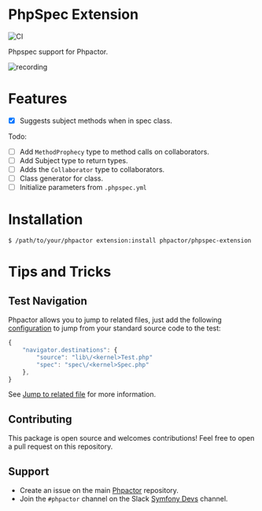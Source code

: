 PhpSpec Extension
=================

![CI](https://github.com/phpactor/phpspec-extension/workflows/CI/badge.svg)

Phpspec support for Phpactor.

![recording](https://user-images.githubusercontent.com/530801/50404106-00ba1b00-079c-11e9-917c-846bb56fdeb2.gif)

Features
========

- [x] Suggests subject methods when in spec class.

Todo:

- [ ] Add `MethodProphecy` type to method calls on collaborators.
- [ ] Add Subject type to return types.
- [ ] Adds the `Collaborator` type to collaborators.
- [ ] Class generator for class.
- [ ] Initialize parameters from `.phpspec.yml`

Installation
============

```
$ /path/to/your/phpactor extension:install phpactor/phpspec-extension
```

Tips and Tricks
===============

## Test Navigation

Phpactor allows you to jump to related files, just add the following
[configuration](https://phpactor.github.io/phpactor/configuration.html) to
jump from your standard source code to the test:

```javascript
{
    "navigator.destinations": {
        "source": "lib\/<kernel>Test.php"
        "spec": "spec\/<kernel>Spec.php"
    },
}
```

See [Jump to related
file](https://phpactor.github.io/phpactor/navigation.html#jump-to-or-generate-related-file)
for more information.

Contributing
------------

This package is open source and welcomes contributions! Feel free to open a
pull request on this repository.

Support
-------

- Create an issue on the main [Phpactor](https://github.com/phpactor/phpactor) repository.
- Join the `#phpactor` channel on the Slack [Symfony Devs](https://symfony.com/slack-invite) channel.

